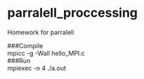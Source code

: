 # parralell_proccessing
Homework for parralell

###Compile   
mpicc -g -Wall hello_MPI.c  
###Run   
mpiexec -n 4 ./a.out


